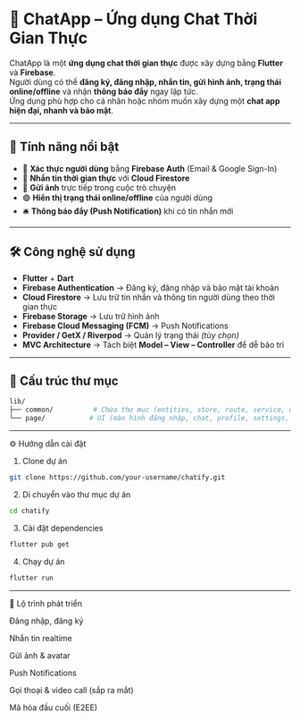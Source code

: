 # 💬 ChatApp – Ứng dụng Chat Thời Gian Thực

ChatApp là một **ứng dụng chat thời gian thực** được xây dựng bằng **Flutter** và **Firebase**.  
Người dùng có thể **đăng ký, đăng nhập, nhắn tin, gửi hình ảnh, trạng thái online/offline** và nhận **thông báo đẩy** ngay lập tức.  
Ứng dụng phù hợp cho cá nhân hoặc nhóm muốn xây dựng một **chat app hiện đại, nhanh và bảo mật**.

---

## 🚀 Tính năng nổi bật

- 🔐 **Xác thực người dùng** bằng **Firebase Auth** (Email & Google Sign-In)
- 💬 **Nhắn tin thời gian thực** với **Cloud Firestore**
- 📸 **Gửi ảnh** trực tiếp trong cuộc trò chuyện
- 🟢 **Hiển thị trạng thái online/offline** của người dùng
- 🛎 **Thông báo đẩy (Push Notification)** khi có tin nhắn mới
---

## 🛠 Công nghệ sử dụng

- **Flutter** + **Dart**
- **Firebase Authentication** → Đăng ký, đăng nhập và bảo mật tài khoản
- **Cloud Firestore** → Lưu trữ tin nhắn và thông tin người dùng theo thời gian thực
- **Firebase Storage** → Lưu trữ hình ảnh
- **Firebase Cloud Messaging (FCM)** → Push Notifications
- **Provider / GetX / Riverpod** → Quản lý trạng thái *(tùy chọn)*
- **MVC Architecture** → Tách biệt **Model – View – Controller** để dễ bảo trì

---

## 📂 Cấu trúc thư mục

```bash
lib/
├── common/          # Chứa thư mục (entities, store, route, service, util, etc) 
└── page/           # UI (màn hình đăng nhập, chat, profile, settings, etc.) 
```
---
⚙️ Hướng dẫn cài đặt
1. Clone dự án
```bash
git clone https://github.com/your-username/chatify.git
```

2. Di chuyển vào thư mục dự án
```bash
cd chatify
```

3. Cài đặt dependencies
```bash
flutter pub get
```
4. Chạy dự án 
```bash
flutter run
```
---
📌 Lộ trình phát triển

 Đăng nhập, đăng ký

 Nhắn tin realtime

 Gửi ảnh & avatar

 Push Notifications

 Gọi thoại & video call (sắp ra mắt)

 Mã hóa đầu cuối (E2EE)
